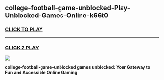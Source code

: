 
## college-football-game-unblocked-Play-Unblocked-Games-Online-k66t0
<h3>
<a href="https://premium76.site?title=college-football-game-unblocked&ref=25A">CLICK TO PLAY</a></h3>
<hr>

<h3>
<a href="https://premium76.site?title=college-football-game-unblocked&ref=25A">CLICK 2 PLAY</a>
  
</h3>

<a href="https://premium76.site?title=college-football-game-unblocked&ref=25A"><img src="https://clearcache.store/games.png"></a>


**college-football-game-unblocked games unblocked: Your Gateway to Fun and Accessible Online Gaming**
